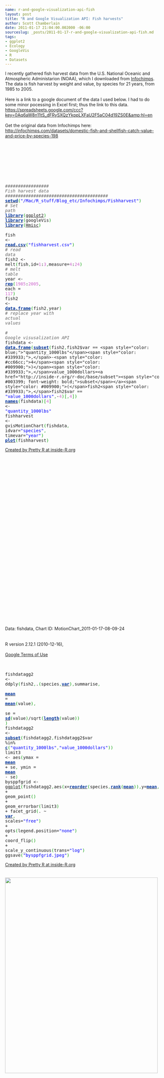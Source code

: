 ```yaml
--- 
name: r-and-google-visualization-api-fish
layout: post
title: "R and Google Visualization API: Fish harvests"
author: Scott Chamberlain
date: 2011-01-17 21:04:00.002000 -06:00
sourceslug: _posts/2011-01-17-r-and-google-visualization-api-fish.md
tags: 
- ggplot2
- Ecology
- GoogleVis
- R
- Datasets
---
```


I recently gathered fish harvest data from the U.S. National Oceanic and Atmospheric Administarion (NOAA), which I downloaded from <a href="http://infochimps.com/">Infochimps</a>. The data is fish harvest by weight and value, by species for 21 years, from 1985 to 2005.<br /><br />Here is a link to a google document of the data I used below. I had to do some minor pocessing in Excel first; thus the link to this data.<br />https://spreadsheets.google.com/ccc?key=0Aq6aW8n11tS_dFRySXQzYkppLXFaU2F5aC04d19ZS0E&amp;hl=en<br /><br />Get the original data from Infochimps here:<br />http://infochimps.com/datasets/domestic-fish-and-shellfish-catch-value-and-price-by-species-198<br /><div style="overflow: auto;"><div class="geshifilter"><pre class="r geshifilter-R" style="font-family: monospace;"><span class="Apple-style-span" style="color: #666666;"><i><br /></i></span></pre><pre class="r geshifilter-R" style="font-family: monospace;"><span class="Apple-style-span" style="color: #666666;"><i><br /></i></span></pre><pre class="r geshifilter-R" style="font-family: monospace;"><span class="Apple-style-span" style="color: #666666;"><i><br /></i></span></pre><pre class="r geshifilter-R" style="font-family: monospace;"><span style="color: #666666; font-style: italic;"><br /></span></pre><pre class="r geshifilter-R" style="font-family: monospace;"><span style="color: #666666; font-style: italic;">################# Fish harvest data ########################################</span><br /><a href="http://inside-r.org/r-doc/base/setwd"><span style="color: #003399; font-weight: bold;">setwd</span></a><span style="color: #009900;">(</span><span style="color: blue;">"/Mac/R_stuff/Blog_etc/Infochimps/Fishharvest"</span><span style="color: #009900;">)</span> <span style="color: #666666; font-style: italic;"># Set path</span><br /><a href="http://inside-r.org/r-doc/base/library"><span style="color: #003399; font-weight: bold;">library</span></a><span style="color: #009900;">(</span><a href="http://www.blogger.com/packages/ggplot2">ggplot2</a><span style="color: #009900;">)</span><br /><a href="http://inside-r.org/r-doc/base/library"><span style="color: #003399; font-weight: bold;">library</span></a><span style="color: #009900;">(</span>googleVis<span style="color: #009900;">)</span><br /><a href="http://inside-r.org/r-doc/base/library"><span style="color: #003399; font-weight: bold;">library</span></a><span style="color: #009900;">(</span><a href="http://www.blogger.com/packages/Hmisc">Hmisc</a><span style="color: #009900;">)</span><br />&nbsp;<br />fish &lt;- <a href="http://inside-r.org/r-doc/utils/read.csv"><span style="color: #003399; font-weight: bold;">read.csv</span></a><span style="color: #009900;">(</span><span style="color: blue;">"fishharvest.csv"</span><span style="color: #009900;">)</span> <span style="color: #666666; font-style: italic;"># read data</span><br />fish2 &lt;- melt<span style="color: #009900;">(</span>fish<span style="color: #339933;">,</span>id=<span style="color: #cc66cc;">1</span>:<span style="color: #cc66cc;">3</span><span style="color: #339933;">,</span>measure=<span style="color: #cc66cc;">4</span>:<span style="color: #cc66cc;">24</span><span style="color: #009900;">)</span> <span style="color: #666666; font-style: italic;"># melt table</span><br />year &lt;- <a href="http://inside-r.org/r-doc/base/rep"><span style="color: #003399; font-weight: bold;">rep</span></a><span style="color: #009900;">(</span><span style="color: #cc66cc;">1985</span>:<span style="color: #cc66cc;">2005</span><span style="color: #339933;">,</span> each = <span style="color: #cc66cc;">117</span><span style="color: #009900;">)</span><br />fish2 &lt;- <a href="http://inside-r.org/r-doc/base/data.frame"><span style="color: #003399; font-weight: bold;">data.frame</span></a><span style="color: #009900;">(</span>fish2<span style="color: #339933;">,</span>year<span style="color: #009900;">)</span> <span style="color: #666666; font-style: italic;"># replace year with actual values</span><br />&nbsp;<br /><span style="color: #666666; font-style: italic;"># Google visusalization API</span><br />fishdata &lt;- <a href="http://inside-r.org/r-doc/base/data.frame"><span style="color: #003399; font-weight: bold;">data.frame</span></a><span style="color: #009900;">(</span><a href="http://inside-r.org/r-doc/base/subset"><span style="color: #003399; font-weight: bold;">subset</span></a><span style="color: #009900;">(</span>fish2<span style="color: #339933;">,</span>fish2$var == <span style="color: blue;">"quantity_1000lbs"</span><span style="color: #339933;">,</span>-<span style="color: #cc66cc;">4</span><span style="color: #009900;">)</span><span style="color: #339933;">,</span>value_1000dollars=<a href="http://inside-r.org/r-doc/base/subset"><span style="color: #003399; font-weight: bold;">subset</span></a><span style="color: #009900;">(</span>fish2<span style="color: #339933;">,</span>fish2$var == <span style="color: blue;">"value_1000dollars"</span><span style="color: #339933;">,</span>-<span style="color: #cc66cc;">4</span><span style="color: #009900;">)</span><span style="color: #009900;">[</span><span style="color: #339933;">,</span><span style="color: #cc66cc;">4</span><span style="color: #009900;">]</span><span style="color: #009900;">)</span><br /><a href="http://inside-r.org/r-doc/base/names"><span style="color: #003399; font-weight: bold;">names</span></a><span style="color: #009900;">(</span>fishdata<span style="color: #009900;">)</span><span style="color: #009900;">[</span><span style="color: #cc66cc;">4</span><span style="color: #009900;">]</span> &lt;- <span style="color: blue;">"quantity_1000lbs"</span><br />fishharvest &lt;- gvisMotionChart<span style="color: #009900;">(</span>fishdata<span style="color: #339933;">,</span> idvar=<span style="color: blue;">"species"</span><span style="color: #339933;">,</span> timevar=<span style="color: blue;">"year"</span><span style="color: #009900;">)</span><br /><a href="http://inside-r.org/r-doc/graphics/plot"><span style="color: #003399; font-weight: bold;">plot</span></a><span style="color: #009900;">(</span>fishharvest<span style="color: #009900;">)</span></pre></div></div><a href="http://www.inside-r.org/pretty-r" title="Created by Pretty R at inside-R.org">Created by Pretty R at inside-R.org</a><br /><br /><br /><script src="http://www.google.com/jsapi" type="text/javascript"></script><br /><script type="text/javascript">google.load("visualization", "1", { packages:["motionchart"] });google.setOnLoadCallback(drawChart);function drawChart() {var data = new google.visualization.DataTable();var datajson = [ [ "Anchovies",1985,"fish","quantity_1000lbs", 14566,  2704 ],[ "Bluefish",1985,"fish","quantity_1000lbs", 13743,  2363 ],[ "Butterfish",1985,"fish","quantity_1000lbs", 10338,  3537 ],[ "Cod, Atlantic",1985,"fish","quantity_1000lbs", 82823, 35140 ],[ "Cod, Pacific",1985,"fish","quantity_1000lbs",1.2028e+05, 18556 ],[ "Croaker",1985,"fish","quantity_1000lbs", 11088,  3658 ],[ "Flounders",1985,"fish","quantity_1000lbs",1.9572e+05,1.2912e+05 ],[ "Haddock",1985,"fish","quantity_1000lbs", 14416, 13545 ],[ "Halibut",1985,"fish","quantity_1000lbs", 61032, 38376 ],[ "Herring, sea; Atlantic ",1985,"fish","quantity_1000lbs", 57133,  2968 ],[ "Herring, sea; Pacific",1985,"fish","quantity_1000lbs",1.4207e+05, 47025 ],[ "Jack mackerel",1985,"fish","quantity_1000lbs", 20852,  1770 ],[ "Mackerel, Chub",1985,"fish","quantity_1000lbs", 75453,  6324 ],[ "Menhaden",1985,"fish","quantity_1000lbs",2.7394e+06,1.0068e+05 ],[ "Mullet",1985,"fish","quantity_1000lbs", 21205,  5720 ],[ "Ocean perch, Atlantic",1985,"fish","quantity_1000lbs",  9666,  3179 ],[ "Ocean perch, Pacific",1985,"fish","quantity_1000lbs",  9034,  1757 ],[ "Pollock, Atlantic",1985,"fish","quantity_1000lbs", 43477,  6978 ],[ "Pollock, Alaska",1985,"fish","quantity_1000lbs", 92833,  5409 ],[ "Rockfish",1985,"fish","quantity_1000lbs", 82109, 23107 ],[ "Sablefish",1985,"fish","quantity_1000lbs", 63380, 28692 ],[ "Salmon",1985,"fish","quantity_1000lbs",7.2695e+05,4.398e+05 ],[ "Scup or porgy",1985,"fish","quantity_1000lbs", 15996,  9338 ],[ "Sea trout, gray",1985,"fish","quantity_1000lbs", 16400,  7330 ],[ "Shark, Dogfish",1985,"fish","quantity_1000lbs", 11563,   842 ],[ "Snapper, red",1985,"fish","quantity_1000lbs",  5181, 10661 ],[ "Swordfish",1985,"fish","quantity_1000lbs", 12258, 33191 ],[ "Tuna",1985,"fish","quantity_1000lbs", 83054, 52515 ],[ "Whiting (Atlantic, silver)",1985,"fish","quantity_1000lbs", 44545,  8274 ],[ "Whiting (Pacific, hake)",1985,"fish","quantity_1000lbs", 16316,   792 ],[ "Clams",1985,"shellfish","quantity_1000lbs",1.5055e+05,1.2835e+05 ],[ "Crabs",1985,"shellfish","quantity_1000lbs",3.3763e+05,2.0304e+05 ],[ "Lobsters: American",1985,"shellfish","quantity_1000lbs", 46152,1.149e+05 ],[ "Oysters",1985,"shellfish","quantity_1000lbs", 44173, 70053 ],[ "Scallops, Calico",1985,"shellfish","quantity_1000lbs", 12513,  1281 ],[ "Scallops, sea",1985,"shellfish","quantity_1000lbs", 15829, 74562 ],[ "Shrimp",1985,"shellfish","quantity_1000lbs",3.3369e+05,4.7285e+05 ],[ "Squid, Atlantic",1985,"shellfish","quantity_1000lbs",  7157,  7256 ],[ "Squid, Pacific",1985,"shellfish","quantity_1000lbs", 22276,  4047 ],[ "Anchovies",1986,"fish","quantity_1000lbs", 13436,  2523 ],[ "Bluefish",1986,"fish","quantity_1000lbs", 13968,  2413 ],[ "Butterfish",1986,"fish","quantity_1000lbs",  9880,  6576 ],[ "Cod, Atlantic",1986,"fish","quantity_1000lbs", 61134, 36142 ],[ "Cod, Pacific",1986,"fish","quantity_1000lbs",1.0444e+05, 11337 ],[ "Croaker",1986,"fish","quantity_1000lbs", 12382,  3883 ],[ "Flounders",1986,"fish","quantity_1000lbs",1.6905e+05,1.2459e+05 ],[ "Haddock",1986,"fish","quantity_1000lbs", 10968, 10911 ],[ "Halibut",1986,"fish","quantity_1000lbs", 77691, 82925 ],[ "Herring, sea; Atlantic ",1986,"fish","quantity_1000lbs", 79381,  4314 ],[ "Herring, sea; Pacific",1986,"fish","quantity_1000lbs",1.3076e+05, 44598 ],[ "Jack mackerel",1986,"fish","quantity_1000lbs", 23672,  1775 ],[ "Mackerel, Chub",1986,"fish","quantity_1000lbs", 85444,  6408 ],[ "Menhaden",1986,"fish","quantity_1000lbs",2.3914e+06, 93762 ],[ "Mullet",1986,"fish","quantity_1000lbs", 21646,  6043 ],[ "Ocean perch, Atlantic",1986,"fish","quantity_1000lbs",  6576,  3160 ],[ "Ocean perch, Pacific",1986,"fish","quantity_1000lbs", 15585,  3116 ],[ "Pollock, Atlantic",1986,"fish","quantity_1000lbs", 54469, 14044 ],[ "Pollock, Alaska",1986,"fish","quantity_1000lbs",1.3042e+05,  7167 ],[ "Rockfish",1986,"fish","quantity_1000lbs", 92029, 28265 ],[ "Sablefish",1986,"fish","quantity_1000lbs", 84868, 45879 ],[ "Salmon",1986,"fish","quantity_1000lbs",6.5852e+05,4.9394e+05 ],[ "Scup or porgy",1986,"fish","quantity_1000lbs", 16181,  9476 ],[ "Sea trout, gray",1986,"fish","quantity_1000lbs", 20602,  7086 ],[ "Shark, Dogfish",1986,"fish","quantity_1000lbs", 11114,   964 ],[ "Snapper, red",1986,"fish","quantity_1000lbs",  4489,  9820 ],[ "Swordfish",1986,"fish","quantity_1000lbs",  9671, 30508 ],[ "Tuna",1986,"fish","quantity_1000lbs", 87811, 54575 ],[ "Whiting (Atlantic, silver)",1986,"fish","quantity_1000lbs", 39924,  8312 ],[ "Whiting (Pacific, hake)",1986,"fish","quantity_1000lbs", 25615,  1182 ],[ "Clams",1986,"shellfish","quantity_1000lbs",1.4539e+05,1.3491e+05 ],[ "Crabs",1986,"shellfish","quantity_1000lbs",3.5566e+05,2.7014e+05 ],[ "Lobsters: American",1986,"shellfish","quantity_1000lbs", 46053,1.2056e+05 ],[ "Oysters",1986,"shellfish","quantity_1000lbs", 40544, 78068 ],[ "Scallops, Calico",1986,"shellfish","quantity_1000lbs",  1616,  3087 ],[ "Scallops, sea",1986,"shellfish","quantity_1000lbs", 19992, 97415 ],[ "Shrimp",1986,"shellfish","quantity_1000lbs",4.0018e+05,6.6274e+05 ],[ "Squid, Atlantic",1986,"shellfish","quantity_1000lbs", 33145, 10279 ],[ "Squid, Pacific",1986,"shellfish","quantity_1000lbs", 42262,  4368 ],[ "Anchovies",1987,"fish","quantity_1000lbs", 12857,  2706 ],[ "Bluefish",1987,"fish","quantity_1000lbs", 15226,  3254 ],[ "Butterfish",1987,"fish","quantity_1000lbs", 10315,  6496 ],[ "Cod, Atlantic",1987,"fish","quantity_1000lbs", 59100, 44179 ],[ "Cod, Pacific",1987,"fish","quantity_1000lbs",1.7061e+05, 31443 ],[ "Croaker",1987,"fish","quantity_1000lbs", 11044,  4396 ],[ "Flounders",1987,"fish","quantity_1000lbs",1.9971e+05,1.4508e+05 ],[ "Haddock",1987,"fish","quantity_1000lbs",  6673,  8522 ],[ "Halibut",1987,"fish","quantity_1000lbs", 76107, 88254 ],[ "Herring, sea; Atlantic ",1987,"fish","quantity_1000lbs", 84536,  4368 ],[ "Herring, sea; Pacific",1987,"fish","quantity_1000lbs",1.226e+05, 47916 ],[ "Jack mackerel",1987,"fish","quantity_1000lbs", 26671,  1831 ],[ "Mackerel, Chub",1987,"fish","quantity_1000lbs", 93755,  6433 ],[ "Menhaden",1987,"fish","quantity_1000lbs",2.7123e+06,1.0442e+05 ],[ "Mullet",1987,"fish","quantity_1000lbs", 30125,  8224 ],[ "Ocean perch, Atlantic",1987,"fish","quantity_1000lbs",  4202,  2709 ],[ "Ocean perch, Pacific",1987,"fish","quantity_1000lbs", 19982,  4478 ],[ "Pollock, Atlantic",1987,"fish","quantity_1000lbs", 45645, 17916 ],[ "Pollock, Alaska",1987,"fish","quantity_1000lbs",5.5205e+05, 45849 ],[ "Rockfish",1987,"fish","quantity_1000lbs",1.1788e+05, 38153 ],[ "Sablefish",1987,"fish","quantity_1000lbs",1.027e+05, 58107 ],[ "Salmon",1987,"fish","quantity_1000lbs",5.6202e+05,5.9638e+05 ],[ "Scup or porgy",1987,"fish","quantity_1000lbs", 14295,  9810 ],[ "Sea trout, gray",1987,"fish","quantity_1000lbs", 17927,  7499 ],[ "Shark, Dogfish",1987,"fish","quantity_1000lbs", 14167,  1573 ],[ "Snapper, red",1987,"fish","quantity_1000lbs",  3732,  8661 ],[ "Swordfish",1987,"fish","quantity_1000lbs",  9761, 34974 ],[ "Tuna",1987,"fish","quantity_1000lbs",1.0006e+05, 95803 ],[ "Whiting (Atlantic, silver)",1987,"fish","quantity_1000lbs", 34673, 11584 ],[ "Whiting (Pacific, hake)",1987,"fish","quantity_1000lbs", 38783,  1900 ],[ "Clams",1987,"shellfish","quantity_1000lbs",1.3436e+05,1.3286e+05 ],[ "Crabs",1987,"shellfish","quantity_1000lbs",3.8637e+05,3.2188e+05 ],[ "Lobsters: American",1987,"shellfish","quantity_1000lbs", 45558,1.3355e+05 ],[ "Oysters",1987,"shellfish","quantity_1000lbs", 39807, 92423 ],[ "Scallops, Calico",1987,"shellfish","quantity_1000lbs",  8155,  8889 ],[ "Scallops, sea",1987,"shellfish","quantity_1000lbs", 32038,1.3226e+05 ],[ "Shrimp",1987,"shellfish","quantity_1000lbs",3.6314e+05,5.7808e+05 ],[ "Squid, Atlantic",1987,"shellfish","quantity_1000lbs", 38883, 12493 ],[ "Squid, Pacific",1987,"shellfish","quantity_1000lbs", 43166,  4300 ],[ "Anchovies",1988,"fish","quantity_1000lbs", 12425,  2615 ],[ "Bluefish",1988,"fish","quantity_1000lbs", 16853,  3012 ],[ "Butterfish",1988,"fish","quantity_1000lbs",  5441,  3407 ],[ "Cod, Atlantic",1988,"fish","quantity_1000lbs", 76073, 42941 ],[ "Cod, Pacific",1988,"fish","quantity_1000lbs",2.6720e+05, 38429 ],[ "Croaker",1988,"fish","quantity_1000lbs", 10604,  4596 ],[ "Flounders",1988,"fish","quantity_1000lbs",2.2862e+05,1.4014e+05 ],[ "Haddock",1988,"fish","quantity_1000lbs",  6429,  7030 ],[ "Halibut",1988,"fish","quantity_1000lbs", 81608, 72718 ],[ "Herring, sea; Atlantic ",1988,"fish","quantity_1000lbs", 90397,  5229 ],[ "Herring, sea; Pacific",1988,"fish","quantity_1000lbs",1.3143e+05, 57431 ],[ "Jack mackerel",1988,"fish","quantity_1000lbs", 22546,  1685 ],[ "Mackerel, Chub",1988,"fish","quantity_1000lbs",1.0034e+05,  7498 ],[ "Menhaden",1988,"fish","quantity_1000lbs",2.0861e+06,1.057e+05 ],[ "Mullet",1988,"fish","quantity_1000lbs", 32642, 11218 ],[ "Ocean perch, Atlantic",1988,"fish","quantity_1000lbs",  2350,  1467 ],[ "Ocean perch, Pacific",1988,"fish","quantity_1000lbs", 11919,  2546 ],[ "Pollock, Atlantic",1988,"fish","quantity_1000lbs", 33052, 11071 ],[ "Pollock, Alaska",1988,"fish","quantity_1000lbs",1.2573e+06, 95252 ],[ "Rockfish",1988,"fish","quantity_1000lbs",1.2403e+05, 38663 ],[ "Sablefish",1988,"fish","quantity_1000lbs",1.0751e+05, 91779 ],[ "Salmon",1988,"fish","quantity_1000lbs",6.0615e+05,9.1067e+05 ],[ "Scup or porgy",1988,"fish","quantity_1000lbs", 14358,  9572 ],[ "Sea trout, gray",1988,"fish","quantity_1000lbs", 20533,  7948 ],[ "Shark, Dogfish",1988,"fish","quantity_1000lbs", 10070,   975 ],[ "Snapper, red",1988,"fish","quantity_1000lbs",  4154,  9496 ],[ "Swordfish",1988,"fish","quantity_1000lbs", 12818, 42703 ],[ "Tuna",1988,"fish","quantity_1000lbs",1.1135e+05,1.2099e+05 ],[ "Whiting (Atlantic, silver)",1988,"fish","quantity_1000lbs", 35569,  8621 ],[ "Whiting (Pacific, hake)",1988,"fish","quantity_1000lbs", 15740,  1160 ],[ "Clams",1988,"shellfish","quantity_1000lbs",1.3174e+05,1.3478e+05 ],[ "Crabs",1988,"shellfish","quantity_1000lbs",4.5563e+05,3.8356e+05 ],[ "Lobsters: American",1988,"shellfish","quantity_1000lbs", 48643,1.4524e+05 ],[ "Oysters",1988,"shellfish","quantity_1000lbs", 31892, 78498 ],[ "Scallops, Calico",1988,"shellfish","quantity_1000lbs", 11868, 12462 ],[ "Scallops, sea",1988,"shellfish","quantity_1000lbs", 30557,1.2824e+05 ],[ "Shrimp",1988,"shellfish","quantity_1000lbs",3.3087e+05,5.0603e+05 ],[ "Squid, Atlantic",1988,"shellfish","quantity_1000lbs", 46739, 16220 ],[ "Squid, Pacific",1988,"shellfish","quantity_1000lbs", 80426,  7689 ],[ "Anchovies",1989,"fish","quantity_1000lbs", 13389,  2696 ],[ "Bluefish",1989,"fish","quantity_1000lbs", 10429,  2245 ],[ "Butterfish",1989,"fish","quantity_1000lbs",  7051,  4108 ],[ "Cod, Atlantic",1989,"fish","quantity_1000lbs", 78423, 47772 ],[ "Cod, Pacific",1989,"fish","quantity_1000lbs",3.7214e+05, 55375 ],[ "Croaker",1989,"fish","quantity_1000lbs",  8287,  4114 ],[ "Flounders",1989,"fish","quantity_1000lbs",2.0249e+05,1.1983e+05 ],[ "Haddock",1989,"fish","quantity_1000lbs",  3808,  4538 ],[ "Halibut",1989,"fish","quantity_1000lbs", 75168, 85145 ],[ "Herring, sea; Atlantic ",1989,"fish","quantity_1000lbs", 89657,  5041 ],[ "Herring, sea; Pacific",1989,"fish","quantity_1000lbs",1.1935e+05, 24391 ],[ "Jack mackerel",1989,"fish","quantity_1000lbs", 28422,  1927 ],[ "Mackerel, Chub",1989,"fish","quantity_1000lbs", 88667,  6023 ],[ "Menhaden",1989,"fish","quantity_1000lbs",1.9887e+06, 84462 ],[ "Mullet",1989,"fish","quantity_1000lbs", 31594, 15023 ],[ "Ocean perch, Atlantic",1989,"fish","quantity_1000lbs",  1392,   919 ],[ "Ocean perch, Pacific",1989,"fish","quantity_1000lbs", 22332,  4646 ],[ "Pollock, Atlantic",1989,"fish","quantity_1000lbs", 23249,  9922 ],[ "Pollock, Alaska",1989,"fish","quantity_1000lbs",2.362e+06,1.8692e+05 ],[ "Rockfish",1989,"fish","quantity_1000lbs",1.3362e+05, 42338 ],[ "Sablefish",1989,"fish","quantity_1000lbs", 97590, 73272 ],[ "Salmon",1989,"fish","quantity_1000lbs",7.8587e+05,5.9123e+05 ],[ "Scup or porgy",1989,"fish","quantity_1000lbs",  9582,  7720 ],[ "Sea trout, gray",1989,"fish","quantity_1000lbs", 14187,  7160 ],[ "Shark, Dogfish",1989,"fish","quantity_1000lbs", 12804,  1602 ],[ "Snapper, red",1989,"fish","quantity_1000lbs",  3959, 10329 ],[ "Swordfish",1989,"fish","quantity_1000lbs", 11768, 38321 ],[ "Tuna",1989,"fish","quantity_1000lbs", 89413,1.0354e+05 ],[ "Whiting (Atlantic, silver)",1989,"fish","quantity_1000lbs", 39353,  9403 ],[ "Whiting (Pacific, hake)",1989,"fish","quantity_1000lbs", 16564,  1094 ],[ "Clams",1989,"shellfish","quantity_1000lbs",1.3817e+05,1.3494e+05 ],[ "Crabs",1989,"shellfish","quantity_1000lbs",4.5838e+05,4.144e+05 ],[ "Lobsters: American",1989,"shellfish","quantity_1000lbs", 52926,1.4912e+05 ],[ "Oysters",1989,"shellfish","quantity_1000lbs", 29926, 83585 ],[ "Scallops, Calico",1989,"shellfish","quantity_1000lbs",  6580,  5928 ],[ "Scallops, sea",1989,"shellfish","quantity_1000lbs", 33757,1.3259e+05 ],[ "Shrimp",1989,"shellfish","quantity_1000lbs",3.5151e+05,4.6757e+05 ],[ "Squid, Atlantic",1989,"shellfish","quantity_1000lbs", 66829, 25592 ],[ "Squid, Pacific",1989,"shellfish","quantity_1000lbs", 60509,  5509 ],[ "Anchovies",1990,"fish","quantity_1000lbs", 13189,  2723 ],[ "Bluefish",1990,"fish","quantity_1000lbs", 13802,  3239 ],[ "Butterfish",1990,"fish","quantity_1000lbs",  6532,  3334 ],[ "Cod, Atlantic",1990,"fish","quantity_1000lbs", 95881, 61329 ],[ "Cod, Pacific",1990,"fish","quantity_1000lbs",5.264e+05, 91384 ],[ "Croaker",1990,"fish","quantity_1000lbs",  6720,  3390 ],[ "Flounders",1990,"fish","quantity_1000lbs",2.5452e+05,1.1292e+05 ],[ "Haddock",1990,"fish","quantity_1000lbs",  5440,  5967 ],[ "Halibut",1990,"fish","quantity_1000lbs", 70454, 96700 ],[ "Herring, sea; Atlantic ",1990,"fish","quantity_1000lbs",1.131e+05,  5746 ],[ "Herring, sea; Pacific",1990,"fish","quantity_1000lbs",1.0812e+05, 32178 ],[ "Jack mackerel",1990,"fish","quantity_1000lbs",  8959,   535 ],[ "Mackerel, Chub",1990,"fish","quantity_1000lbs", 83721,  5081 ],[ "Menhaden",1990,"fish","quantity_1000lbs",1.9622e+06, 93896 ],[ "Mullet",1990,"fish","quantity_1000lbs", 28554, 12738 ],[ "Ocean perch, Atlantic",1990,"fish","quantity_1000lbs",  1322,   703 ],[ "Ocean perch, Pacific",1990,"fish","quantity_1000lbs", 60972,  8494 ],[ "Pollock, Atlantic",1990,"fish","quantity_1000lbs", 21042, 10516 ],[ "Pollock, Alaska",1990,"fish","quantity_1000lbs",3.108e+06,2.6834e+05 ],[ "Rockfish",1990,"fish","quantity_1000lbs",1.3154e+05, 38504 ],[ "Sablefish",1990,"fish","quantity_1000lbs", 89802, 58865 ],[ "Salmon",1990,"fish","quantity_1000lbs",7.3315e+05,6.1237e+05 ],[ "Scup or porgy",1990,"fish","quantity_1000lbs", 11452,  8677 ],[ "Sea trout, gray",1990,"fish","quantity_1000lbs",  9880,  5777 ],[ "Shark, Dogfish",1990,"fish","quantity_1000lbs", 35793,  3801 ],[ "Snapper, red",1990,"fish","quantity_1000lbs",  3101,  8411 ],[ "Swordfish",1990,"fish","quantity_1000lbs", 13797, 40851 ],[ "Tuna",1990,"fish","quantity_1000lbs", 62393,1.0504e+05 ],[ "Whiting (Atlantic, silver)",1990,"fish","quantity_1000lbs", 44500, 11281 ],[ "Whiting (Pacific, hake)",1990,"fish","quantity_1000lbs", 21232,  1229 ],[ "Clams",1990,"shellfish","quantity_1000lbs",1.392e+05,1.3019e+05 ],[ "Crabs",1990,"shellfish","quantity_1000lbs",4.9942e+05,4.8384e+05 ],[ "Lobsters: American",1990,"shellfish","quantity_1000lbs", 61017,1.5468e+05 ],[ "Oysters",1990,"shellfish","quantity_1000lbs", 29193, 93718 ],[ "Scallops, Calico",1990,"shellfish","quantity_1000lbs",null,null ],[ "Scallops, sea",1990,"shellfish","quantity_1000lbs", 39917,1.537e+05 ],[ "Shrimp",1990,"shellfish","quantity_1000lbs",3.4649e+05,4.9143e+05 ],[ "Squid, Atlantic",1990,"shellfish","quantity_1000lbs", 59809, 21178 ],[ "Squid, Pacific",1990,"shellfish","quantity_1000lbs", 36082,  2636 ],[ "Anchovies",1991,"fish","quantity_1000lbs", 19245,  6813 ],[ "Bluefish",1991,"fish","quantity_1000lbs", 13232,  2731 ],[ "Butterfish",1991,"fish","quantity_1000lbs",  6181,  3171 ],[ "Cod, Atlantic",1991,"fish","quantity_1000lbs", 92636, 74093 ],[ "Cod, Pacific",1991,"fish","quantity_1000lbs",5.5372e+05,1.2293e+05 ],[ "Croaker",1991,"fish","quantity_1000lbs",  4761,  2146 ],[ "Flounders",1991,"fish","quantity_1000lbs",4.0496e+05,1.4479e+05 ],[ "Haddock",1991,"fish","quantity_1000lbs",  4053,  4581 ],[ "Halibut",1991,"fish","quantity_1000lbs", 66339, 99532 ],[ "Herring, sea; Atlantic ",1991,"fish","quantity_1000lbs",1.0707e+05,  6339 ],[ "Herring, sea; Pacific",1991,"fish","quantity_1000lbs",1.2314e+05, 30832 ],[ "Jack mackerel",1991,"fish","quantity_1000lbs",  3618, 24433 ],[ "Mackerel, Chub",1991,"fish","quantity_1000lbs", 63336,  4872 ],[ "Menhaden",1991,"fish","quantity_1000lbs",1.9771e+06, 77694 ],[ "Mullet",1991,"fish","quantity_1000lbs", 12717, 10569 ],[ "Ocean perch, Atlantic",1991,"fish","quantity_1000lbs",  1176,   543 ],[ "Ocean perch, Pacific",1991,"fish","quantity_1000lbs", 29994,  6445 ],[ "Pollock, Atlantic",1991,"fish","quantity_1000lbs", 17344,  9901 ],[ "Pollock, Alaska",1991,"fish","quantity_1000lbs",2.8553e+06,2.4155e+05 ],[ "Rockfish",1991,"fish","quantity_1000lbs", 97466,1.0993e+05 ],[ "Sablefish",1991,"fish","quantity_1000lbs", 83610, 78166 ],[ "Salmon",1991,"fish","quantity_1000lbs",7.8328e+05,3.5972e+05 ],[ "Scup or porgy",1991,"fish","quantity_1000lbs", 16145,  9127 ],[ "Sea trout, gray",1991,"fish","quantity_1000lbs",  8668,  4854 ],[ "Shark, Dogfish",1991,"fish","quantity_1000lbs", 34376,  3444 ],[ "Snapper, red",1991,"fish","quantity_1000lbs",  2358,  5681 ],[ "Swordfish",1991,"fish","quantity_1000lbs", 17963, 50155 ],[ "Tuna",1991,"fish","quantity_1000lbs", 35695, 75053 ],[ "Whiting (Atlantic, silver)",1991,"fish","quantity_1000lbs", 36533, 11219 ],[ "Whiting (Pacific, hake)",1991,"fish","quantity_1000lbs", 55964,  3692 ],[ "Clams",1991,"shellfish","quantity_1000lbs",1.3424e+05,1.2527e+05 ],[ "Crabs",1991,"shellfish","quantity_1000lbs",6.4999e+05,4.1484e+05 ],[ "Lobsters: American",1991,"shellfish","quantity_1000lbs", 63337,1.6503e+05 ],[ "Oysters",1991,"shellfish","quantity_1000lbs", 31859, 97996 ],[ "Scallops, Calico",1991,"shellfish","quantity_1000lbs",null,   858 ],[ "Scallops, sea",1991,"shellfish","quantity_1000lbs", 39302,1.5893e+05 ],[ "Shrimp",1991,"shellfish","quantity_1000lbs",3.2009e+05,5.1285e+05 ],[ "Squid, Atlantic",1991,"shellfish","quantity_1000lbs", 70929, 30346 ],[ "Squid, Pacific",1991,"shellfish","quantity_1000lbs", 68640,  5288 ],[ "Anchovies",1992,"fish","quantity_1000lbs", 13679,  5228 ],[ "Bluefish",1992,"fish","quantity_1000lbs", 11595,  2694 ],[ "Butterfish",1992,"fish","quantity_1000lbs",  7608,  3701 ],[ "Cod, Atlantic",1992,"fish","quantity_1000lbs", 61283, 52013 ],[ "Cod, Pacific",1992,"fish","quantity_1000lbs",5.5053e+05,1.3248e+05 ],[ "Croaker",1992,"fish","quantity_1000lbs",  5077,  1893 ],[ "Flounders",1992,"fish","quantity_1000lbs",6.4583e+05,1.4351e+05 ],[ "Haddock",1992,"fish","quantity_1000lbs",  5111,  5582 ],[ "Halibut",1992,"fish","quantity_1000lbs", 68579, 53773 ],[ "Herring, sea; Atlantic ",1992,"fish","quantity_1000lbs",1.2299e+05,  6821 ],[ "Herring, sea; Pacific",1992,"fish","quantity_1000lbs",1.5905e+05, 35907 ],[ "Jack mackerel",1992,"fish","quantity_1000lbs",  2624,   245 ],[ "Mackerel, Chub",1992,"fish","quantity_1000lbs", 41879,  4118 ],[ "Menhaden",1992,"fish","quantity_1000lbs",1.6443e+06, 82973 ],[ "Mullet",1992,"fish","quantity_1000lbs", 22479,  9730 ],[ "Ocean perch, Atlantic",1992,"fish","quantity_1000lbs",  1867,   790 ],[ "Ocean perch, Pacific",1992,"fish","quantity_1000lbs", 45484, 13561 ],[ "Pollock, Atlantic",1992,"fish","quantity_1000lbs", 15843, 10543 ],[ "Pollock, Alaska",1992,"fish","quantity_1000lbs",2.9521e+06,3.2474e+05 ],[ "Rockfish",1992,"fish","quantity_1000lbs",1.2507e+05, 47280 ],[ "Sablefish",1992,"fish","quantity_1000lbs", 75451, 79634 ],[ "Salmon",1992,"fish","quantity_1000lbs",7.1583e+05,5.8285e+05 ],[ "Scup or porgy",1992,"fish","quantity_1000lbs", 14014,  8669 ],[ "Sea trout, gray",1992,"fish","quantity_1000lbs",  7467,  4479 ],[ "Shark, Dogfish",1992,"fish","quantity_1000lbs", 42327,  4675 ],[ "Snapper, red",1992,"fish","quantity_1000lbs",  3471,  7354 ],[ "Swordfish",1992,"fish","quantity_1000lbs", 19713, 60320 ],[ "Tuna",1992,"fish","quantity_1000lbs", 56803, 90822 ],[ "Whiting (Atlantic, silver)",1992,"fish","quantity_1000lbs", 35893, 10990 ],[ "Whiting (Pacific, hake)",1992,"fish","quantity_1000lbs",1.2375e+05,  5866 ],[ "Clams",1992,"shellfish","quantity_1000lbs",1.4245e+05,1.2733e+05 ],[ "Crabs",1992,"shellfish","quantity_1000lbs",6.2432e+05,4.7132e+05 ],[ "Lobsters: American",1992,"shellfish","quantity_1000lbs", 55841,1.6095e+05 ],[ "Oysters",1992,"shellfish","quantity_1000lbs", 36156,1.1454e+05 ],[ "Scallops, Calico",1992,"shellfish","quantity_1000lbs",null,null ],[ "Scallops, sea",1992,"shellfish","quantity_1000lbs", 33528,1.6223e+05 ],[ "Shrimp",1992,"shellfish","quantity_1000lbs",3.3776e+05,4.7995e+05 ],[ "Squid, Atlantic",1992,"shellfish","quantity_1000lbs", 81944, 33925 ],[ "Squid, Pacific",1992,"shellfish","quantity_1000lbs", 30436,  2698 ],[ "Anchovies",1993,"fish","quantity_1000lbs",  9786,  4518 ],[ "Bluefish",1993,"fish","quantity_1000lbs", 10575,  2970 ],[ "Butterfish",1993,"fish","quantity_1000lbs", 10470,  7039 ],[ "Cod, Atlantic",1993,"fish","quantity_1000lbs", 50503, 44956 ],[ "Cod, Pacific",1993,"fish","quantity_1000lbs",4.828e+05,1.1617e+05 ],[ "Croaker",1993,"fish","quantity_1000lbs",  9377,  3758 ],[ "Flounders",1993,"fish","quantity_1000lbs",5.9918e+05,1.356e+05 ],[ "Haddock",1993,"fish","quantity_1000lbs",  1938,  2672 ],[ "Halibut",1993,"fish","quantity_1000lbs", 63053, 62391 ],[ "Herring, sea; Atlantic ",1993,"fish","quantity_1000lbs",1.0964e+05,  6511 ],[ "Herring, sea; Pacific",1993,"fish","quantity_1000lbs",1.0657e+05, 18711 ],[ "Jack mackerel",1993,"fish","quantity_1000lbs",  3925,   232 ],[ "Mackerel, Chub",1993,"fish","quantity_1000lbs", 24051,  1359 ],[ "Menhaden",1993,"fish","quantity_1000lbs",1.9833e+06,1.0326e+05 ],[ "Mullet",1993,"fish","quantity_1000lbs", 31568, 12870 ],[ "Ocean perch, Atlantic",1993,"fish","quantity_1000lbs",  1764,   805 ],[ "Ocean perch, Pacific",1993,"fish","quantity_1000lbs", 45522, 13477 ],[ "Pollock, Atlantic",1993,"fish","quantity_1000lbs", 12500,  8370 ],[ "Pollock, Alaska",1993,"fish","quantity_1000lbs",3.258e+06,3.5838e+05 ],[ "Rockfish",1993,"fish","quantity_1000lbs",1.2066e+05, 45696 ],[ "Sablefish",1993,"fish","quantity_1000lbs", 77467, 83861 ],[ "Salmon",1993,"fish","quantity_1000lbs",8.8813e+05,4.2353e+05 ],[ "Scup or porgy",1993,"fish","quantity_1000lbs", 10301,  6439 ],[ "Sea trout, gray",1993,"fish","quantity_1000lbs",  7032,  4216 ],[ "Shark, Dogfish",1993,"fish","quantity_1000lbs", 50164,  6257 ],[ "Snapper, red",1993,"fish","quantity_1000lbs",  3520,  7608 ],[ "Swordfish",1993,"fish","quantity_1000lbs", 21951, 55544 ],[ "Tuna",1993,"fish","quantity_1000lbs", 55392, 91430 ],[ "Whiting (Atlantic, silver)",1993,"fish","quantity_1000lbs", 35735, 12872 ],[ "Whiting (Pacific, hake)",1993,"fish","quantity_1000lbs",3.1018e+05,  9326 ],[ "Clams",1993,"shellfish","quantity_1000lbs",1.4775e+05,1.3803e+05 ],[ "Crabs",1993,"shellfish","quantity_1000lbs",6.0444e+05,5.1049e+05 ],[ "Lobsters: American",1993,"shellfish","quantity_1000lbs", 56513,1.5175e+05 ],[ "Oysters",1993,"shellfish","quantity_1000lbs", 33575, 86698 ],[ "Scallops, Calico",1993,"shellfish","quantity_1000lbs",null,null ],[ "Scallops, sea",1993,"shellfish","quantity_1000lbs", 18116,1.056e+05 ],[ "Shrimp",1993,"shellfish","quantity_1000lbs",2.9289e+05,4.129e+05 ],[ "Squid, Atlantic",1993,"shellfish","quantity_1000lbs", 90809, 38323 ],[ "Squid, Pacific",1993,"shellfish","quantity_1000lbs", 71550,  8079 ],[ "Anchovies",1994,"fish","quantity_1000lbs",  8334,  1890 ],[ "Bluefish",1994,"fish","quantity_1000lbs",  9825,  2937 ],[ "Butterfish",1994,"fish","quantity_1000lbs", 10215,  4857 ],[ "Cod, Atlantic",1994,"fish","quantity_1000lbs", 38653, 36160 ],[ "Cod, Pacific",1994,"fish","quantity_1000lbs",4.6029e+05, 95836 ],[ "Croaker",1994,"fish","quantity_1000lbs", 11460,  4321 ],[ "Flounders",1994,"fish","quantity_1000lbs",4.2686e+05,1.2658e+05 ],[ "Haddock",1994,"fish","quantity_1000lbs",   724,  1033 ],[ "Halibut",1994,"fish","quantity_1000lbs", 57900, 84898 ],[ "Herring, sea; Atlantic ",1994,"fish","quantity_1000lbs",1.01e+05,  5816 ],[ "Herring, sea; Pacific",1994,"fish","quantity_1000lbs",1.1284e+05, 25587 ],[ "Jack mackerel",1994,"fish","quantity_1000lbs",  6387,   366 ],[ "Mackerel, Chub",1994,"fish","quantity_1000lbs", 22148,  1283 ],[ "Menhaden",1994,"fish","quantity_1000lbs",2.3235e+06,1.2836e+05 ],[ "Mullet",1994,"fish","quantity_1000lbs", 30544, 14943 ],[ "Ocean perch, Atlantic",1994,"fish","quantity_1000lbs",   968,   602 ],[ "Ocean perch, Pacific",1994,"fish","quantity_1000lbs", 30865,  4355 ],[ "Pollock, Atlantic",1994,"fish","quantity_1000lbs",  8238,  6730 ],[ "Pollock, Alaska",1994,"fish","quantity_1000lbs",3.1245e+06,3.7593e+05 ],[ "Rockfish",1994,"fish","quantity_1000lbs", 91705, 44062 ],[ "Sablefish",1994,"fish","quantity_1000lbs", 71339, 84827 ],[ "Salmon",1994,"fish","quantity_1000lbs",9.0109e+05,4.5641e+05 ],[ "Scup or porgy",1994,"fish","quantity_1000lbs", 10297,  7028 ],[ "Sea trout, gray",1994,"fish","quantity_1000lbs",  6101,  3998 ],[ "Shark, Dogfish",1994,"fish","quantity_1000lbs", 46829,  6393 ],[ "Snapper, red",1994,"fish","quantity_1000lbs",  3771,  8718 ],[ "Swordfish",1994,"fish","quantity_1000lbs", 15260, 44728 ],[ "Tuna",1994,"fish","quantity_1000lbs", 71795,1.0866e+05 ],[ "Whiting (Atlantic, silver)",1994,"fish","quantity_1000lbs", 35619, 13828 ],[ "Whiting (Pacific, hake)",1994,"fish","quantity_1000lbs",5.572e+05, 16747 ],[ "Clams",1994,"shellfish","quantity_1000lbs",1.3143e+05,1.2236e+05 ],[ "Crabs",1994,"shellfish","quantity_1000lbs",4.4694e+05,5.3299e+05 ],[ "Lobsters: American",1994,"shellfish","quantity_1000lbs", 66416,1.9618e+05 ],[ "Oysters",1994,"shellfish","quantity_1000lbs", 38086, 93737 ],[ "Scallops, Calico",1994,"shellfish","quantity_1000lbs",  7162,  6944 ],[ "Scallops, sea",1994,"shellfish","quantity_1000lbs", 18228, 91793 ],[ "Shrimp",1994,"shellfish","quantity_1000lbs",2.8226e+06,5.6417e+05 ],[ "Squid, Atlantic",1994,"shellfish","quantity_1000lbs",9.3339e+05, 43409 ],[ "Squid, Pacific",1994,"shellfish","quantity_1000lbs",1.224e+05, 20335 ],[ "Anchovies",1995,"fish","quantity_1000lbs",  6788,  1193 ],[ "Bluefish",1995,"fish","quantity_1000lbs",  8379,  2855 ],[ "Butterfish",1995,"fish","quantity_1000lbs",  6430,  3186 ],[ "Cod, Atlantic",1995,"fish","quantity_1000lbs", 29631, 28184 ],[ "Cod, Pacific",1995,"fish","quantity_1000lbs",5.914e+05,1.0968e+05 ],[ "Croaker",1995,"fish","quantity_1000lbs", 16027,  5855 ],[ "Flounders",1995,"fish","quantity_1000lbs",4.2344e+05,1.5024e+05 ],[ "Haddock",1995,"fish","quantity_1000lbs",   877,  1207 ],[ "Halibut",1995,"fish","quantity_1000lbs", 44796, 66781 ],[ "Herring, sea; Atlantic ",1995,"fish","quantity_1000lbs",1.4718e+05,  8654 ],[ "Herring, sea; Pacific",1995,"fish","quantity_1000lbs",1.1748e+05, 49245 ],[ "Jack mackerel",1995,"fish","quantity_1000lbs",  4132,   279 ],[ "Mackerel, Chub",1995,"fish","quantity_1000lbs", 18974,  1130 ],[ "Menhaden",1995,"fish","quantity_1000lbs",1.847e+06, 99131 ],[ "Mullet",1995,"fish","quantity_1000lbs", 22249, 14725 ],[ "Ocean perch, Atlantic",1995,"fish","quantity_1000lbs",   962,   608 ],[ "Ocean perch, Pacific",1995,"fish","quantity_1000lbs", 34420,  4660 ],[ "Pollock, Atlantic",1995,"fish","quantity_1000lbs",  7152,  6602 ],[ "Pollock, Alaska",1995,"fish","quantity_1000lbs",2.8526e+06,2.5961e+05 ],[ "Rockfish",1995,"fish","quantity_1000lbs", 90119, 41125 ],[ "Sablefish",1995,"fish","quantity_1000lbs", 65904,1.2369e+05 ],[ "Salmon",1995,"fish","quantity_1000lbs",1.0208e+06,4.8611e+05 ],[ "Scup or porgy",1995,"fish","quantity_1000lbs",  7221,  6646 ],[ "Sea trout, gray",1995,"fish","quantity_1000lbs",  6824,  4124 ],[ "Shark, Dogfish",1995,"fish","quantity_1000lbs", 52980,  9516 ],[ "Snapper, red",1995,"fish","quantity_1000lbs",  3645,  8356 ],[ "Swordfish",1995,"fish","quantity_1000lbs", 13043, 37270 ],[ "Tuna",1995,"fish","quantity_1000lbs", 63864,1.0264e+05 ],[ "Whiting (Atlantic, silver)",1995,"fish","quantity_1000lbs", 33548, 14632 ],[ "Whiting (Pacific, hake)",1995,"fish","quantity_1000lbs",3.903e+05, 18002 ],[ "Clams",1995,"shellfish","quantity_1000lbs",1.3422e+05,1.4041e+05 ],[ "Crabs",1995,"shellfish","quantity_1000lbs",3.6364e+05,5.1199e+05 ],[ "Lobsters: American",1995,"shellfish","quantity_1000lbs", 66406,2.1484e+05 ],[ "Oysters",1995,"shellfish","quantity_1000lbs", 40380,1.0157e+05 ],[ "Scallops, Calico",1995,"shellfish","quantity_1000lbs",   957,  1219 ],[ "Scallops, sea",1995,"shellfish","quantity_1000lbs", 18316, 92826 ],[ "Shrimp",1995,"shellfish","quantity_1000lbs",3.0687e+05,5.7003e+05 ],[ "Squid, Atlantic",1995,"shellfish","quantity_1000lbs", 74248, 33269 ],[ "Squid, Pacific",1995,"shellfish","quantity_1000lbs",1.5528e+05, 22660 ],[ "Anchovies",1996,"fish","quantity_1000lbs",  9933,   988 ],[ "Bluefish",1996,"fish","quantity_1000lbs",  9356,  3166 ],[ "Butterfish",1996,"fish","quantity_1000lbs",  9685,  5747 ],[ "Cod, Atlantic",1996,"fish","quantity_1000lbs", 31422, 26634 ],[ "Cod, Pacific",1996,"fish","quantity_1000lbs",6.0531e+05,1.1198e+05 ],[ "Croaker",1996,"fish","quantity_1000lbs", 20483,  7386 ],[ "Flounders",1996,"fish","quantity_1000lbs",4.5953e+05,1.5405e+05 ],[ "Haddock",1996,"fish","quantity_1000lbs",  1257,  1494 ],[ "Halibut",1996,"fish","quantity_1000lbs", 49092, 83468 ],[ "Herring, sea; Atlantic ",1996,"fish","quantity_1000lbs",1.9712e+05, 11194 ],[ "Herring, sea; Pacific",1996,"fish","quantity_1000lbs",1.2043e+05, 69747 ],[ "Jack mackerel",1996,"fish","quantity_1000lbs",  4798,   296 ],[ "Mackerel, Chub",1996,"fish","quantity_1000lbs", 21994,  1336 ],[ "Menhaden",1996,"fish","quantity_1000lbs",1.7555e+06, 94150 ],[ "Mullet",1996,"fish","quantity_1000lbs", 17026, 12518 ],[ "Ocean perch, Atlantic",1996,"fish","quantity_1000lbs",   720,   477 ],[ "Ocean perch, Pacific",1996,"fish","quantity_1000lbs", 46305,  6171 ],[ "Pollock, Atlantic",1996,"fish","quantity_1000lbs",  6529,  4543 ],[ "Pollock, Alaska",1996,"fish","quantity_1000lbs",2.6231e+06,2.3813e+05 ],[ "Rockfish",1996,"fish","quantity_1000lbs", 94760, 39049 ],[ "Sablefish",1996,"fish","quantity_1000lbs", 59949,1.0901e+05 ],[ "Salmon",1996,"fish","quantity_1000lbs",8.7706e+05,3.6873e+05 ],[ "Scup or porgy",1996,"fish","quantity_1000lbs",  6895,  7330 ],[ "Sea trout, gray",1996,"fish","quantity_1000lbs",  7189,  4839 ],[ "Shark, Dogfish",1996,"fish","quantity_1000lbs", 65342, 11804 ],[ "Snapper, red",1996,"fish","quantity_1000lbs",  4422,  9528 ],[ "Swordfish",1996,"fish","quantity_1000lbs", 12879, 36494 ],[ "Tuna",1996,"fish","quantity_1000lbs", 85439,1.1026e+05 ],[ "Whiting (Atlantic, silver)",1996,"fish","quantity_1000lbs", 35400, 13494 ],[ "Whiting (Pacific, hake)",1996,"fish","quantity_1000lbs",4.3054e+05, 17031 ],[ "Clams",1996,"shellfish","quantity_1000lbs",1.2324e+05,1.2778e+05 ],[ "Crabs",1996,"shellfish","quantity_1000lbs",3.918e+05,4.2670e+05 ],[ "Lobsters: American",1996,"shellfish","quantity_1000lbs", 71641,2.418e+05 ],[ "Oysters",1996,"shellfish","quantity_1000lbs", 38007,1.1484e+05 ],[ "Scallops, Calico",1996,"shellfish","quantity_1000lbs",null,null ],[ "Scallops, sea",1996,"shellfish","quantity_1000lbs", 18162,1.0182e+05 ],[ "Shrimp",1996,"shellfish","quantity_1000lbs",3.1688e+05,5.092e+05 ],[ "Squid, Atlantic",1996,"shellfish","quantity_1000lbs", 65248, 28514 ],[ "Squid, Pacific",1996,"shellfish","quantity_1000lbs",1.7478e+05, 31712 ],[ "Anchovies",1997,"fish","quantity_1000lbs", 12738,   827 ],[ "Bluefish",1997,"fish","quantity_1000lbs",  9307,  2849 ],[ "Butterfish",1997,"fish","quantity_1000lbs",  7544,  5112 ],[ "Cod, Atlantic",1997,"fish","quantity_1000lbs", 28619, 24464 ],[ "Cod, Pacific",1997,"fish","quantity_1000lbs",6.6131e+05,1.4243e+05 ],[ "Croaker",1997,"fish","quantity_1000lbs", 27781,  9058 ],[ "Flounders",1997,"fish","quantity_1000lbs",5.6635e+05,1.3077e+05 ],[ "Haddock",1997,"fish","quantity_1000lbs",  3316,  3595 ],[ "Halibut",1997,"fish","quantity_1000lbs", 69864,1.1736e+05 ],[ "Herring, sea; Atlantic ",1997,"fish","quantity_1000lbs",2.1101e+05, 11543 ],[ "Herring, sea; Pacific",1997,"fish","quantity_1000lbs",1.3686e+05, 29341 ],[ "Jack mackerel",1997,"fish","quantity_1000lbs",  2557,   281 ],[ "Mackerel, Chub",1997,"fish","quantity_1000lbs", 40558,  2762 ],[ "Menhaden",1997,"fish","quantity_1000lbs",2.0278e+06,1.1205e+05 ],[ "Mullet",1997,"fish","quantity_1000lbs", 19637, 13419 ],[ "Ocean perch, Atlantic",1997,"fish","quantity_1000lbs",   553,   346 ],[ "Ocean perch, Pacific",1997,"fish","quantity_1000lbs", 43166,  3186 ],[ "Pollock, Atlantic",1997,"fish","quantity_1000lbs",  9372,  5349 ],[ "Pollock, Alaska",1997,"fish","quantity_1000lbs",2.5125e+06,2.4259e+05 ],[ "Rockfish",1997,"fish","quantity_1000lbs",1.1699e+05, 47899 ],[ "Sablefish",1997,"fish","quantity_1000lbs", 52925,1.0878e+05 ],[ "Salmon",1997,"fish","quantity_1000lbs",5.6766e+05,2.7037e+05 ],[ "Scup or porgy",1997,"fish","quantity_1000lbs",  5718,  7449 ],[ "Sea trout, gray",1997,"fish","quantity_1000lbs",  7314,  4136 ],[ "Shark, Dogfish",1997,"fish","quantity_1000lbs", 46345,  7307 ],[ "Snapper, red",1997,"fish","quantity_1000lbs",  5161, 10365 ],[ "Swordfish",1997,"fish","quantity_1000lbs", 13586, 33786 ],[ "Tuna",1997,"fish","quantity_1000lbs", 82855,1.0979e+05 ],[ "Whiting (Atlantic, silver)",1997,"fish","quantity_1000lbs", 34248, 15024 ],[ "Whiting (Pacific, hake)",1997,"fish","quantity_1000lbs",4.996e+05, 27344 ],[ "Clams",1997,"shellfish","quantity_1000lbs",1.1418e+05,1.2969e+05 ],[ "Crabs",1997,"shellfish","quantity_1000lbs",4.2996e+05,4.2955e+05 ],[ "Lobsters: American",1997,"shellfish","quantity_1000lbs", 83921,2.6722e+05 ],[ "Oysters",1997,"shellfish","quantity_1000lbs", 37115, 92243 ],[ "Scallops, Calico",1997,"shellfish","quantity_1000lbs",null,  3601 ],[ "Scallops, sea",1997,"shellfish","quantity_1000lbs", 13789, 90291 ],[ "Shrimp",1997,"shellfish","quantity_1000lbs",2.9026e+05,5.4406e+05 ],[ "Squid, Atlantic",1997,"shellfish","quantity_1000lbs", 66177, 33343 ],[ "Squid, Pacific",1997,"shellfish","quantity_1000lbs",1.5761e+05, 22108 ],[ "Anchovies",1998,"fish","quantity_1000lbs",  3429,   242 ],[ "Bluefish",1998,"fish","quantity_1000lbs",  8299,  2765 ],[ "Butterfish",1998,"fish","quantity_1000lbs",  5684,  2848 ],[ "Cod, Atlantic",1998,"fish","quantity_1000lbs", 24514, 25474 ],[ "Cod, Pacific",1998,"fish","quantity_1000lbs",5.5599e+05, 87717 ],[ "Croaker",1998,"fish","quantity_1000lbs", 25542,  9719 ],[ "Flounders",1998,"fish","quantity_1000lbs",3.9118e+05, 96804 ],[ "Haddock",1998,"fish","quantity_1000lbs",  6252,  7880 ],[ "Halibut",1998,"fish","quantity_1000lbs", 73260,1.0397e+05 ],[ "Herring, sea; Atlantic ",1998,"fish","quantity_1000lbs",1.7972e+05, 10856 ],[ "Herring, sea; Pacific",1998,"fish","quantity_1000lbs", 92296, 10722 ],[ "Jack mackerel",1998,"fish","quantity_1000lbs",  3445,   308 ],[ "Mackerel, Chub",1998,"fish","quantity_1000lbs", 45025,  2547 ],[ "Menhaden",1998,"fish","quantity_1000lbs",1.7057e+06,1.0384e+05 ],[ "Mullet",1998,"fish","quantity_1000lbs", 17921,  9420 ],[ "Ocean perch, Atlantic",1998,"fish","quantity_1000lbs",   706,   419 ],[ "Ocean perch, Pacific",1998,"fish","quantity_1000lbs", 40663,  4072 ],[ "Pollock, Atlantic",1998,"fish","quantity_1000lbs", 12307,  8101 ],[ "Pollock, Alaska",1998,"fish","quantity_1000lbs",2.7165e+06,1.9015e+05 ],[ "Rockfish",1998,"fish","quantity_1000lbs", 70058, 33041 ],[ "Sablefish",1998,"fish","quantity_1000lbs", 43500, 91823 ],[ "Salmon",1998,"fish","quantity_1000lbs",6.4443e+05,2.5746e+05 ],[ "Scup or porgy",1998,"fish","quantity_1000lbs",  4913,  6882 ],[ "Sea trout, gray",1998,"fish","quantity_1000lbs",  8423,  4060 ],[ "Shark, Dogfish",1998,"fish","quantity_1000lbs", 49111,  8139 ],[ "Snapper, red",1998,"fish","quantity_1000lbs",  4257,  9899 ],[ "Swordfish",1998,"fish","quantity_1000lbs", 15093, 28888 ],[ "Tuna",1998,"fish","quantity_1000lbs", 84999, 94462 ],[ "Whiting (Atlantic, silver)",1998,"fish","quantity_1000lbs", 32990, 13369 ],[ "Whiting (Pacific, hake)",1998,"fish","quantity_1000lbs",5.0155e+05, 19931 ],[ "Clams",1998,"shellfish","quantity_1000lbs",1.0796e+05,1.3524e+05 ],[ "Crabs",1998,"shellfish","quantity_1000lbs",5.5272e+05,4.7338e+05 ],[ "Lobsters: American",1998,"shellfish","quantity_1000lbs", 79642,2.5364e+05 ],[ "Oysters",1998,"shellfish","quantity_1000lbs", 33538, 88627 ],[ "Scallops, Calico",1998,"shellfish","quantity_1000lbs",null,null ],[ "Scallops, sea",1998,"shellfish","quantity_1000lbs", 13061, 79606 ],[ "Shrimp",1998,"shellfish","quantity_1000lbs",2.7776e+05,5.1562e+05 ],[ "Squid, Atlantic",1998,"shellfish","quantity_1000lbs", 93245, 41881 ],[ "Squid, Pacific",1998,"shellfish","quantity_1000lbs",  6208,  1591 ],[ "Anchovies",1999,"fish","quantity_1000lbs", 11736,  1358 ],[ "Bluefish",1999,"fish","quantity_1000lbs",  7405,  2673 ],[ "Butterfish",1999,"fish","quantity_1000lbs",  6090,  3068 ],[ "Cod, Atlantic",1999,"fish","quantity_1000lbs", 21445, 23943 ],[ "Cod, Pacific",1999,"fish","quantity_1000lbs",5.2399e+05, 83227 ],[ "Croaker",1999,"fish","quantity_1000lbs", 27016,  7798 ],[ "Flounders",1999,"fish","quantity_1000lbs",3.3122e+05, 89946 ],[ "Haddock",1999,"fish","quantity_1000lbs",  6937,  9120 ],[ "Halibut",1999,"fish","quantity_1000lbs", 80330,1.247e+05 ],[ "Herring, sea; Atlantic ",1999,"fish","quantity_1000lbs",1.7548e+05, 11082 ],[ "Herring, sea; Pacific",1999,"fish","quantity_1000lbs", 91059, 14989 ],[ "Jack mackerel",1999,"fish","quantity_1000lbs",  2461,   199 ],[ "Mackerel, Chub",1999,"fish","quantity_1000lbs", 19217,  1082 ],[ "Menhaden",1999,"fish","quantity_1000lbs",1.9891e+06,1.1308e+05 ],[ "Mullet",1999,"fish","quantity_1000lbs", 15336,  8486 ],[ "Ocean perch, Atlantic",1999,"fish","quantity_1000lbs",   778,   420 ],[ "Ocean perch, Pacific",1999,"fish","quantity_1000lbs", 45402,  3640 ],[ "Pollock, Atlantic",1999,"fish","quantity_1000lbs", 10129,  8440 ],[ "Pollock, Alaska",1999,"fish","quantity_1000lbs",2.3259e+06,1.6281e+05 ],[ "Rockfish",1999,"fish","quantity_1000lbs", 63223, 30436 ],[ "Sablefish",1999,"fish","quantity_1000lbs", 48255, 97148 ],[ "Salmon",1999,"fish","quantity_1000lbs",8.149e+05,3.5978e+05 ],[ "Scup or porgy",1999,"fish","quantity_1000lbs",  3879,  4783 ],[ "Sea trout, gray",1999,"fish","quantity_1000lbs",  6935,  4188 ],[ "Shark, Dogfish",1999,"fish","quantity_1000lbs", 36712,  5951 ],[ "Snapper, red",1999,"fish","quantity_1000lbs",  4722, 10492 ],[ "Swordfish",1999,"fish","quantity_1000lbs", 16022, 33436 ],[ "Tuna",1999,"fish","quantity_1000lbs", 58120, 86254 ],[ "Whiting (Atlantic, silver)",1999,"fish","quantity_1000lbs", 30997, 14282 ],[ "Whiting (Pacific, hake)",1999,"fish","quantity_1000lbs",4.7815e+05, 18593 ],[ "Clams",1999,"shellfish","quantity_1000lbs",1.1223e+05,1.3502e+05 ],[ "Crabs",1999,"shellfish","quantity_1000lbs",4.5831e+05,5.2124e+05 ],[ "Lobsters: American",1999,"shellfish","quantity_1000lbs", 87469,3.2296e+05 ],[ "Oysters",1999,"shellfish","quantity_1000lbs", 26983, 72658 ],[ "Scallops, Calico",1999,"shellfish","quantity_1000lbs",  4105,  3880 ],[ "Scallops, sea",1999,"shellfish","quantity_1000lbs", 23038,1.2529e+05 ],[ "Shrimp",1999,"shellfish","quantity_1000lbs",3.0417e+05,5.605e+05 ],[ "Squid, Atlantic",1999,"shellfish","quantity_1000lbs", 58310, 36218 ],[ "Squid, Pacific",1999,"shellfish","quantity_1000lbs",1.9989e+05, 34954 ],[ "Anchovies",2000,"fish","quantity_1000lbs", 25324,  1129 ],[ "Bluefish",2000,"fish","quantity_1000lbs",  8072,  2796 ],[ "Butterfish",2000,"fish","quantity_1000lbs",  4677,  1922 ],[ "Cod, Atlantic",2000,"fish","quantity_1000lbs", 25060, 26384 ],[ "Cod, Pacific",2000,"fish","quantity_1000lbs",5.3050e+05,1.4233e+05 ],[ "Croaker",2000,"fish","quantity_1000lbs", 26991, 10249 ],[ "Flounders",2000,"fish","quantity_1000lbs",4.1272e+05,1.0991e+05 ],[ "Haddock",2000,"fish","quantity_1000lbs",  8823, 11575 ],[ "Halibut",2000,"fish","quantity_1000lbs", 75190,1.4383e+05 ],[ "Herring, sea; Atlantic ",2000,"fish","quantity_1000lbs",1.6027e+05,  9972 ],[ "Herring, sea; Pacific",2000,"fish","quantity_1000lbs", 74835, 12043 ],[ "Jack mackerel",2000,"fish","quantity_1000lbs",  2902,   247 ],[ "Mackerel, Chub",2000,"fish","quantity_1000lbs", 47065,  2826 ],[ "Menhaden",2000,"fish","quantity_1000lbs",1.7605e+06,1.124e+05 ],[ "Mullet",2000,"fish","quantity_1000lbs", 20554, 13652 ],[ "Ocean perch, Atlantic",2000,"fish","quantity_1000lbs",   702,   375 ],[ "Ocean perch, Pacific",2000,"fish","quantity_1000lbs", 39521,  2597 ],[ "Pollock, Atlantic",2000,"fish","quantity_1000lbs",  8913,  7028 ],[ "Pollock, Alaska",2000,"fish","quantity_1000lbs",2.6068e+06,1.6052e+05 ],[ "Rockfish",2000,"fish","quantity_1000lbs", 50044, 23385 ],[ "Sablefish",2000,"fish","quantity_1000lbs", 49680,1.0116e+05 ],[ "Salmon",2000,"fish","quantity_1000lbs",6.2864e+05,2.7021e+05 ],[ "Scup or porgy",2000,"fish","quantity_1000lbs",  3018,  3670 ],[ "Sea trout, gray",2000,"fish","quantity_1000lbs",  5375,  3589 ],[ "Shark, Dogfish",2000,"fish","quantity_1000lbs", 23680,  4853 ],[ "Snapper, red",2000,"fish","quantity_1000lbs",  5084, 12003 ],[ "Swordfish",2000,"fish","quantity_1000lbs", 17805, 37981 ],[ "Tuna",2000,"fish","quantity_1000lbs", 50779, 95176 ],[ "Whiting (Atlantic, silver)",2000,"fish","quantity_1000lbs", 26855, 11370 ],[ "Whiting (Pacific, hake)",2000,"fish","quantity_1000lbs",4.5272e+05, 18809 ],[ "Clams",2000,"shellfish","quantity_1000lbs",1.1848e+05,1.5397e+05 ],[ "Crabs",2000,"shellfish","quantity_1000lbs",2.9901e+05,4.0501e+05 ],[ "Lobsters: American",2000,"shellfish","quantity_1000lbs", 83180,3.013e+05 ],[ "Oysters",2000,"shellfish","quantity_1000lbs", 41146, 90667 ],[ "Scallops, Calico",2000,"shellfish","quantity_1000lbs",null,null ],[ "Scallops, sea",2000,"shellfish","quantity_1000lbs", 32747,1.6461e+05 ],[ "Shrimp",2000,"shellfish","quantity_1000lbs",3.3249e+05,6.9045e+05 ],[ "Squid, Atlantic",2000,"shellfish","quantity_1000lbs", 57520, 27956 ],[ "Squid, Pacific",2000,"shellfish","quantity_1000lbs",2.5951e+05, 27077 ],[ "Anchovies",2001,"fish","quantity_1000lbs", 42460,  1422 ],[ "Bluefish",2001,"fish","quantity_1000lbs",  8804,  3088 ],[ "Butterfish",2001,"fish","quantity_1000lbs", 10939,  3582 ],[ "Cod, Atlantic",2001,"fish","quantity_1000lbs", 33211, 32086 ],[ "Cod, Pacific",2001,"fish","quantity_1000lbs",4.7171e+05,1.1807e+05 ],[ "Croaker",2001,"fish","quantity_1000lbs", 29000,  8315 ],[ "Flounders",2001,"fish","quantity_1000lbs",3.5236e+05,1.0524e+05 ],[ "Haddock",2001,"fish","quantity_1000lbs", 12845, 14513 ],[ "Halibut",2001,"fish","quantity_1000lbs", 77978,1.1517e+05 ],[ "Herring, sea; Atlantic ",2001,"fish","quantity_1000lbs",2.0919e+05, 12717 ],[ "Herring, sea; Pacific",2001,"fish","quantity_1000lbs", 91297, 13213 ],[ "Jack mackerel",2001,"fish","quantity_1000lbs",  8464,   614 ],[ "Mackerel, Chub",2001,"fish","quantity_1000lbs", 15981,  1172 ],[ "Menhaden",2001,"fish","quantity_1000lbs",1.7414e+06,1.0269e+05 ],[ "Mullet",2001,"fish","quantity_1000lbs", 18535, 11332 ],[ "Ocean perch, Atlantic",2001,"fish","quantity_1000lbs",   794,   358 ],[ "Ocean perch, Pacific",2001,"fish","quantity_1000lbs", 38997,  1692 ],[ "Pollock, Atlantic",2001,"fish","quantity_1000lbs",  9058,  6200 ],[ "Pollock, Alaska",2001,"fish","quantity_1000lbs",3.1794e+06,2.3072e+05 ],[ "Rockfish",2001,"fish","quantity_1000lbs", 43909, 21158 ],[ "Sablefish",2001,"fish","quantity_1000lbs", 44037, 80361 ],[ "Salmon",2001,"fish","quantity_1000lbs",7.2283e+05,2.0893e+05 ],[ "Scup or porgy",2001,"fish","quantity_1000lbs",  4538,  3857 ],[ "Sea trout, gray",2001,"fish","quantity_1000lbs",  5010,  3150 ],[ "Shark, Dogfish",2001,"fish","quantity_1000lbs",  7703,  1778 ],[ "Snapper, red",2001,"fish","quantity_1000lbs",  5048, 11902 ],[ "Swordfish",2001,"fish","quantity_1000lbs",  9409, 19831 ],[ "Tuna",2001,"fish","quantity_1000lbs", 51854, 93497 ],[ "Whiting (Atlantic, silver)",2001,"fish","quantity_1000lbs", 28479, 13232 ],[ "Whiting (Pacific, hake)",2001,"fish","quantity_1000lbs",3.793e+05, 16147 ],[ "Clams",2001,"shellfish","quantity_1000lbs",1.2276e+05,1.6199e+05 ],[ "Crabs",2001,"shellfish","quantity_1000lbs",2.7225e+05,3.8167e+05 ],[ "Lobsters: American",2001,"shellfish","quantity_1000lbs", 73637,2.5433e+05 ],[ "Oysters",2001,"shellfish","quantity_1000lbs", 32673, 80946 ],[ "Scallops, Calico",2001,"shellfish","quantity_1000lbs",null,null ],[ "Scallops, sea",2001,"shellfish","quantity_1000lbs", 46958,1.7535e+05 ],[ "Shrimp",2001,"shellfish","quantity_1000lbs",3.2448e+05,5.6855e+05 ],[ "Squid, Atlantic",2001,"shellfish","quantity_1000lbs", 40167, 22621 ],[ "Squid, Pacific",2001,"shellfish","quantity_1000lbs",1.9153e+05, 17834 ],[ "Anchovies",2002,"fish","quantity_1000lbs", 10762,   623 ],[ "Bluefish",2002,"fish","quantity_1000lbs",  6973,  2394 ],[ "Butterfish",2002,"fish","quantity_1000lbs",  3363,  1431 ],[ "Cod, Atlantic",2002,"fish","quantity_1000lbs", 29841, 30715 ],[ "Cod, Pacific",2002,"fish","quantity_1000lbs",5.1283e+05, 96206 ],[ "Croaker",2002,"fish","quantity_1000lbs", 26146,  8029 ],[ "Flounders",2002,"fish","quantity_1000lbs",3.727e+05,1.0237e+05 ],[ "Haddock",2002,"fish","quantity_1000lbs", 16652, 19080 ],[ "Halibut",2002,"fish","quantity_1000lbs", 82044,1.356e+05 ],[ "Herring, sea; Atlantic ",2002,"fish","quantity_1000lbs",1.3587e+05,  9106 ],[ "Herring, sea; Pacific",2002,"fish","quantity_1000lbs", 78408, 11534 ],[ "Jack mackerel",2002,"fish","quantity_1000lbs",  2262,   207 ],[ "Mackerel, Chub",2002,"fish","quantity_1000lbs",  7706,   496 ],[ "Menhaden",2002,"fish","quantity_1000lbs",1.7506e+06,1.051e+05 ],[ "Mullet",2002,"fish","quantity_1000lbs", 15609,  9971 ],[ "Ocean perch, Atlantic",2002,"fish","quantity_1000lbs",   811,   487 ],[ "Ocean perch, Pacific",2002,"fish","quantity_1000lbs", 45390,  4613 ],[ "Pollock, Atlantic",2002,"fish","quantity_1000lbs",  7894,  6200 ],[ "Pollock, Alaska",2002,"fish","quantity_1000lbs",3.3411e+06,2.037e+05 ],[ "Rockfish",2002,"fish","quantity_1000lbs", 36039, 17811 ],[ "Sablefish",2002,"fish","quantity_1000lbs", 40908, 78281 ],[ "Salmon",2002,"fish","quantity_1000lbs",5.6718e+05,1.5501e+05 ],[ "Scup or porgy",2002,"fish","quantity_1000lbs",  7749,  5263 ],[ "Sea trout, gray",2002,"fish","quantity_1000lbs",  4765,  3064 ],[ "Shark, Dogfish",2002,"fish","quantity_1000lbs",  8513,  1913 ],[ "Snapper, red",2002,"fish","quantity_1000lbs",  4522, 10196 ],[ "Swordfish",2002,"fish","quantity_1000lbs",  8642, 17106 ],[ "Tuna",2002,"fish","quantity_1000lbs", 49358, 84116 ],[ "Whiting (Atlantic, silver)",2002,"fish","quantity_1000lbs", 17622,  7454 ],[ "Whiting (Pacific, hake)",2002,"fish","quantity_1000lbs",2.8571e+05, 13584 ],[ "Clams",2002,"shellfish","quantity_1000lbs",1.3008e+05,1.6722e+05 ],[ "Crabs",2002,"shellfish","quantity_1000lbs",3.076e+05,3.977e+05 ],[ "Lobsters: American",2002,"shellfish","quantity_1000lbs", 82252,2.9333e+05 ],[ "Oysters",2002,"shellfish","quantity_1000lbs", 34397, 89071 ],[ "Scallops, Calico",2002,"shellfish","quantity_1000lbs",null,null ],[ "Scallops, sea",2002,"shellfish","quantity_1000lbs", 53056,2.0371e+05 ],[ "Shrimp",2002,"shellfish","quantity_1000lbs",3.1673e+05,4.6088e+05 ],[ "Squid, Atlantic",2002,"shellfish","quantity_1000lbs", 44856, 25284 ],[ "Squid, Pacific",2002,"shellfish","quantity_1000lbs",1.6068e+05, 18262 ],[ "Anchovies",2003,"fish","quantity_1000lbs",  4253,   342 ],[ "Bluefish",2003,"fish","quantity_1000lbs",  7509,  2477 ],[ "Butterfish",2003,"fish","quantity_1000lbs",  2840,  1097 ],[ "Cod, Atlantic",2003,"fish","quantity_1000lbs", 23628, 27559 ],[ "Cod, Pacific",2003,"fish","quantity_1000lbs",5.6754e+05,1.5962e+05 ],[ "Croaker",2003,"fish","quantity_1000lbs", 28777,  9218 ],[ "Flounders",2003,"fish","quantity_1000lbs",3.646e+05, 94454 ],[ "Haddock",2003,"fish","quantity_1000lbs", 14960, 16962 ],[ "Halibut",2003,"fish","quantity_1000lbs", 79515,1.7219e+05 ],[ "Herring, sea; Atlantic ",2003,"fish","quantity_1000lbs",2.1252e+05, 15554 ],[ "Herring, sea; Pacific",2003,"fish","quantity_1000lbs", 74332, 10456 ],[ "Jack mackerel",2003,"fish","quantity_1000lbs",   510,    73 ],[ "Mackerel, Chub",2003,"fish","quantity_1000lbs",  9658,   676 ],[ "Menhaden",2003,"fish","quantity_1000lbs",1.5993e+06, 96080 ],[ "Mullet",2003,"fish","quantity_1000lbs", 16054, 12496 ],[ "Ocean perch, Atlantic",2003,"fish","quantity_1000lbs",   801,   412 ],[ "Ocean perch, Pacific",2003,"fish","quantity_1000lbs", 47249,  1528 ],[ "Pollock, Atlantic",2003,"fish","quantity_1000lbs", 10569,  5399 ],[ "Pollock, Alaska",2003,"fish","quantity_1000lbs",3.3618e+06,2.0318e+05 ],[ "Rockfish",2003,"fish","quantity_1000lbs", 35544, 15724 ],[ "Sablefish",2003,"fish","quantity_1000lbs", 47901,1.0019e+05 ],[ "Salmon",2003,"fish","quantity_1000lbs",6.7412e+05,2.0089e+05 ],[ "Scup or porgy",2003,"fish","quantity_1000lbs", 10408,  6409 ],[ "Sea trout, gray",2003,"fish","quantity_1000lbs",  2001,  1494 ],[ "Shark, Dogfish",2003,"fish","quantity_1000lbs",  5529,  1173 ],[ "Snapper, red",2003,"fish","quantity_1000lbs",  2834,  6838 ],[ "Swordfish",2003,"fish","quantity_1000lbs",  9356, 18059 ],[ "Tuna",2003,"fish","quantity_1000lbs", 61886, 86882 ],[ "Whiting (Atlantic, silver)",2003,"fish","quantity_1000lbs", 19066,  9330 ],[ "Whiting (Pacific, hake)",2003,"fish","quantity_1000lbs",3.0936e+05, 17153 ],[ "Clams",2003,"shellfish","quantity_1000lbs",1.2781e+05,1.6249e+05 ],[ "Crabs",2003,"shellfish","quantity_1000lbs",3.3207e+05,4.8084e+05 ],[ "Lobsters: American",2003,"shellfish","quantity_1000lbs", 73657,2.9215e+05 ],[ "Oysters",2003,"shellfish","quantity_1000lbs", 37103,1.036e+05 ],[ "Scallops, Calico",2003,"shellfish","quantity_1000lbs",null,null ],[ "Scallops, sea",2003,"shellfish","quantity_1000lbs", 56023,2.2917e+05 ],[ "Shrimp",2003,"shellfish","quantity_1000lbs",3.1527e+05,4.2070e+05 ],[ "Squid, Atlantic",2003,"shellfish","quantity_1000lbs", 40732, 24251 ],[ "Squid, Pacific",2003,"shellfish","quantity_1000lbs",1.0071e+05, 25433 ],[ "Anchovies",2004,"fish","quantity_1000lbs", 15474,   819 ],[ "Bluefish",2004,"fish","quantity_1000lbs",  8202,  2303 ],[ "Butterfish",2004,"fish","quantity_1000lbs",  2447,  1071 ],[ "Cod, Atlantic",2004,"fish","quantity_1000lbs", 16069, 21691 ],[ "Cod, Pacific",2004,"fish","quantity_1000lbs",5.9065e+05,1.4898e+05 ],[ "Croaker",2004,"fish","quantity_1000lbs", 25650,  8709 ],[ "Flounders",2004,"fish","quantity_1000lbs",3.5978e+05,1.2396e+05 ],[ "Haddock",2004,"fish","quantity_1000lbs", 18171, 18529 ],[ "Halibut",2004,"fish","quantity_1000lbs", 80056,1.7640e+05 ],[ "Herring, sea; Atlantic ",2004,"fish","quantity_1000lbs",1.8928e+05, 15084 ],[ "Herring, sea; Pacific",2004,"fish","quantity_1000lbs", 75330, 15246 ],[ "Jack mackerel",2004,"fish","quantity_1000lbs",  2672,   275 ],[ "Mackerel, Chub",2004,"fish","quantity_1000lbs",  8125,   573 ],[ "Menhaden",2004,"fish","quantity_1000lbs",1.4976e+06, 72447 ],[ "Mullet",2004,"fish","quantity_1000lbs", 16445, 10371 ],[ "Ocean perch, Atlantic",2004,"fish","quantity_1000lbs",   877,   458 ],[ "Ocean perch, Pacific",2004,"fish","quantity_1000lbs", 45421,  4886 ],[ "Pollock, Atlantic",2004,"fish","quantity_1000lbs", 11177,  5610 ],[ "Pollock, Alaska",2004,"fish","quantity_1000lbs",3.3534e+06,2.7163e+05 ],[ "Rockfish",2004,"fish","quantity_1000lbs", 31081, 13358 ],[ "Sablefish",2004,"fish","quantity_1000lbs", 52862,1.3547e+05 ],[ "Salmon",2004,"fish","quantity_1000lbs",7.3873e+05,3.0264e+05 ],[ "Scup or porgy",2004,"fish","quantity_1000lbs",  9717,  6456 ],[ "Sea trout, gray",2004,"fish","quantity_1000lbs",  1579,  1275 ],[ "Shark, Dogfish",2004,"fish","quantity_1000lbs",  5179,  1412 ],[ "Snapper, red",2004,"fish","quantity_1000lbs",  4847, 12161 ],[ "Swordfish",2004,"fish","quantity_1000lbs",  6389, 14639 ],[ "Tuna",2004,"fish","quantity_1000lbs", 56541, 91138 ],[ "Whiting (Atlantic, silver)",2004,"fish","quantity_1000lbs", 18965,  9918 ],[ "Whiting (Pacific, hake)",2004,"fish","quantity_1000lbs",4.7453e+05, 21823 ],[ "Clams",2004,"shellfish","quantity_1000lbs",1.1941e+05,1.6641e+05 ],[ "Crabs",2004,"shellfish","quantity_1000lbs",3.1564e+05,4.4982e+05 ],[ "Lobsters: American",2004,"shellfish","quantity_1000lbs", 88386,3.6601e+05 ],[ "Oysters",2004,"shellfish","quantity_1000lbs", 38654,1.1212e+05 ],[ "Scallops, Calico",2004,"shellfish","quantity_1000lbs",null,null ],[ "Scallops, sea",2004,"shellfish","quantity_1000lbs", 64580,3.2138e+05 ],[ "Shrimp",2004,"shellfish","quantity_1000lbs",3.093e+05,4.2762e+05 ],[ "Squid, Atlantic",2004,"shellfish","quantity_1000lbs", 90185, 42614 ],[ "Squid, Pacific",2004,"shellfish","quantity_1000lbs", 89580, 19831 ],[ "Anchovies",2005,"fish","quantity_1000lbs", 25021,  1122 ],[ "Bluefish",2005,"fish","quantity_1000lbs",  7184,  2491 ],[ "Butterfish",2005,"fish","quantity_1000lbs",  1039,   825 ],[ "Cod, Atlantic",2005,"fish","quantity_1000lbs", 13910, 20816 ],[ "Cod, Pacific",2005,"fish","quantity_1000lbs",5.4875e+05,1.5074e+05 ],[ "Croaker",2005,"fish","quantity_1000lbs", 24210,  9055 ],[ "Flounders",2005,"fish","quantity_1000lbs",4.1941e+05,1.351e+05 ],[ "Haddock",2005,"fish","quantity_1000lbs", 16627, 19023 ],[ "Halibut",2005,"fish","quantity_1000lbs", 76955,1.7716e+05 ],[ "Herring, sea; Atlantic ",2005,"fish","quantity_1000lbs",2.1556e+05, 20467 ],[ "Herring, sea; Pacific",2005,"fish","quantity_1000lbs", 87295, 13801 ],[ "Jack mackerel",2005,"fish","quantity_1000lbs",   656,    76 ],[ "Mackerel, Chub",2005,"fish","quantity_1000lbs",  7852,   576 ],[ "Menhaden",2005,"fish","quantity_1000lbs",1.2437e+06, 62455 ],[ "Mullet",2005,"fish","quantity_1000lbs", 10697,  7318 ],[ "Ocean perch, Atlantic",2005,"fish","quantity_1000lbs",  1243,   715 ],[ "Ocean perch, Pacific",2005,"fish","quantity_1000lbs", 42935,  5755 ],[ "Pollock, Atlantic",2005,"fish","quantity_1000lbs", 14350,  7878 ],[ "Pollock, Alaska",2005,"fish","quantity_1000lbs",3.4105e+06,3.0693e+05 ],[ "Rockfish",2005,"fish","quantity_1000lbs", 30008, 12220 ],[ "Sablefish",2005,"fish","quantity_1000lbs", 51083,1.3623e+05 ],[ "Salmon",2005,"fish","quantity_1000lbs",8.9944e+05,3.3067e+05 ],[ "Scup or porgy",2005,"fish","quantity_1000lbs", 10071,  7735 ],[ "Sea trout, gray",2005,"fish","quantity_1000lbs",  1294,  1062 ],[ "Shark, Dogfish",2005,"fish","quantity_1000lbs",  4993,  1244 ],[ "Snapper, red",2005,"fish","quantity_1000lbs",  4188, 11579 ],[ "Swordfish",2005,"fish","quantity_1000lbs",  6980, 17189 ],[ "Tuna",2005,"fish","quantity_1000lbs", 44394, 85707 ],[ "Whiting (Atlantic, silver)",2005,"fish","quantity_1000lbs", 16561,  8284 ],[ "Whiting (Pacific, hake)",2005,"fish","quantity_1000lbs",5.6693e+05, 29047 ],[ "Clams",2005,"shellfish","quantity_1000lbs",1.0562e+05,1.7354e+05 ],[ "Crabs",2005,"shellfish","quantity_1000lbs",2.9775e+05,4.1304e+05 ],[ "Lobsters: American",2005,"shellfish","quantity_1000lbs", 87550,4.1419e+05 ],[ "Oysters",2005,"shellfish","quantity_1000lbs", 33957,1.1061e+05 ],[ "Scallops, Calico",2005,"shellfish","quantity_1000lbs",null,null ],[ "Scallops, sea",2005,"shellfish","quantity_1000lbs", 56704,4.3352e+05 ],[ "Shrimp",2005,"shellfish","quantity_1000lbs",2.6112e+05,4.0651e+05 ],[ "Squid, Atlantic",2005,"shellfish","quantity_1000lbs", 63422, 37392 ],[ "Squid, Pacific",2005,"shellfish","quantity_1000lbs",1.2571e+05, 31670 ] ];data.addColumn('string','species');data.addColumn('number','year');data.addColumn('string','type');data.addColumn('string','var');data.addColumn('number','quantity_1000lbs');data.addColumn('number','value_1000dollars');data.addRows(datajson);var chart = new google.visualization.MotionChart(   document.getElementById('MotionChart_2011-01-17-08-09-24'));var options ={};options["width"] =    600;options["height"] =    500;chart.draw(data,options);}</script><br /><div id="MotionChart_2011-01-17-08-09-24" style="height: 500px; width: 600px;"></div>Data: fishdata, Chart ID: MotionChart_2011-01-17-08-09-24<br /><br /><br />R version 2.12.1 (2010-12-16),<br /><a href="http://code.google.com/apis/visualization/terms.html"><br />Google Terms of Use</a><br /><br /><br /><div style="overflow: auto;"><div class="geshifilter"><pre class="r geshifilter-R" style="font-family: monospace;">fishdatagg2 &lt;- ddply<span style="color: #009900;">(</span>fish2<span style="color: #339933;">,</span>.<span style="color: #009900;">(</span>species<span style="color: #339933;">,</span><a href="http://inside-r.org/r-doc/stats/var"><span style="color: #003399; font-weight: bold;">var</span></a><span style="color: #009900;">)</span><span style="color: #339933;">,</span>summarise<span style="color: #339933;">,</span><br /> <a href="http://inside-r.org/r-doc/base/mean"><span style="color: #003399; font-weight: bold;">mean</span></a> = <a href="http://inside-r.org/r-doc/base/mean"><span style="color: #003399; font-weight: bold;">mean</span></a><span style="color: #009900;">(</span>value<span style="color: #009900;">)</span><span style="color: #339933;">,</span><br /> se = <a href="http://inside-r.org/r-doc/stats/sd"><span style="color: #003399; font-weight: bold;">sd</span></a><span style="color: #009900;">(</span>value<span style="color: #009900;">)</span>/sqrt<span style="color: #009900;">(</span><a href="http://inside-r.org/r-doc/base/length"><span style="color: #003399; font-weight: bold;">length</span></a><span style="color: #009900;">(</span>value<span style="color: #009900;">)</span><span style="color: #009900;">)</span><br /><span style="color: #009900;">)</span><br />fishdatagg2 &lt;- <a href="http://inside-r.org/r-doc/base/subset"><span style="color: #003399; font-weight: bold;">subset</span></a><span style="color: #009900;">(</span>fishdatagg2<span style="color: #339933;">,</span>fishdatagg2$var %in% <a href="http://inside-r.org/r-doc/base/c"><span style="color: #003399; font-weight: bold;">c</span></a><span style="color: #009900;">(</span><span style="color: blue;">"quantity_1000lbs"</span><span style="color: #339933;">,</span><span style="color: blue;">"value_1000dollars"</span><span style="color: #009900;">)</span><span style="color: #009900;">)</span><br />limit3 &lt;- aes<span style="color: #009900;">(</span>ymax = <a href="http://inside-r.org/r-doc/base/mean"><span style="color: #003399; font-weight: bold;">mean</span></a> + se<span style="color: #339933;">,</span> ymin = <a href="http://inside-r.org/r-doc/base/mean"><span style="color: #003399; font-weight: bold;">mean</span></a> - se<span style="color: #009900;">)</span><br />bysppfgrid &lt;- <a href="http://www.blogger.com/packages/ggplot">ggplot</a><span style="color: #009900;">(</span>fishdatagg2<span style="color: #339933;">,</span>aes<span style="color: #009900;">(</span>x=<a href="http://inside-r.org/r-doc/stats/reorder"><span style="color: #003399; font-weight: bold;">reorder</span></a><span style="color: #009900;">(</span>species<span style="color: #339933;">,</span><a href="http://inside-r.org/r-doc/base/rank"><span style="color: #003399; font-weight: bold;">rank</span></a><span style="color: #009900;">(</span><a href="http://inside-r.org/r-doc/base/mean"><span style="color: #003399; font-weight: bold;">mean</span></a><span style="color: #009900;">)</span><span style="color: #009900;">)</span><span style="color: #339933;">,</span>y=<a href="http://inside-r.org/r-doc/base/mean"><span style="color: #003399; font-weight: bold;">mean</span></a><span style="color: #339933;">,</span>colour=species<span style="color: #009900;">)</span><span style="color: #009900;">)</span> + geom_point<span style="color: #009900;">(</span><span style="color: #009900;">)</span> + geom_errorbar<span style="color: #009900;">(</span>limit3<span style="color: #009900;">)</span> + facet_grid<span style="color: #009900;">(</span>. ~ <a href="http://inside-r.org/r-doc/stats/var"><span style="color: #003399; font-weight: bold;">var</span></a><span style="color: #339933;">,</span> scales=<span style="color: blue;">"free"</span><span style="color: #009900;">)</span> + opts<span style="color: #009900;">(</span>legend.position=<span style="color: blue;">"none"</span><span style="color: #009900;">)</span> + coord_flip<span style="color: #009900;">(</span><span style="color: #009900;">)</span> + scale_y_continuous<span style="color: #009900;">(</span>trans=<span style="color: blue;">"log"</span><span style="color: #009900;">)</span><br />ggsave<span style="color: #009900;">(</span><span style="color: blue;">"bysppfgrid.jpeg"</span><span style="color: #009900;">)</span></pre></div></div><a href="http://www.inside-r.org/pretty-r" title="Created by Pretty R at inside-R.org">Created by Pretty R at inside-R.org</a><br /><br /><br /><div class="separator" style="clear: both; text-align: center;"><a href="http://2.bp.blogspot.com/_fANWq796z-w/TTRvw6n41xI/AAAAAAAAEYk/aaoDVQ_C8kk/s1600/bysppfgrid.jpeg" imageanchor="1" style="clear: left; float: left; margin-bottom: 1em; margin-right: 1em;"><img border="0" height="640" src="http://2.bp.blogspot.com/_fANWq796z-w/TTRvw6n41xI/AAAAAAAAEYk/aaoDVQ_C8kk/s640/bysppfgrid.jpeg" width="500" /></a></div>

